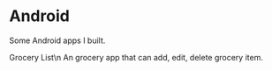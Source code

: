 # Android
Some Android apps I built.

Grocery List\n
An grocery app that can add, edit, delete grocery item.
